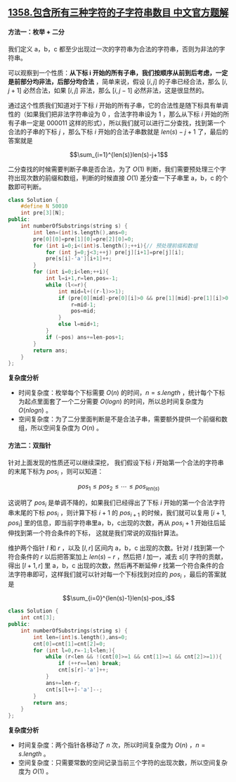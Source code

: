 ## [1358.包含所有三种字符的子字符串数目 中文官方题解](https://leetcode.cn/problems/number-of-substrings-containing-all-three-characters/solutions/100000/bao-han-suo-you-san-chong-zi-fu-de-zi-zi-fu-chuan-)

#### 方法一：枚举 + 二分

我们定义 a，b，c 都至少出现过一次的字符串为合法的字符串，否则为非法的字符串。

可以观察到一个性质：**从下标 i 开始的所有子串，我们按顺序从前到后考虑，一定是前部分均非法，后部分均合法** ，简单来说，假设 $[i,j]$ 的子串已经合法，那么 $[i,j+1]$ 必然合法，如果 $[i,j]$ 非法，那么 $[i,j-1]$ 必然非法，这是很显然的。

通过这个性质我们知道对于下标 $i$ 开始的所有子串，它的合法性是随下标具有单调性的（如果我们把非法字符串设为 0 ，合法字符串设为 1 ，那么从下标 $i$ 开始的所有子串一定是 000011 这样的形式），所以我们就可以进行二分查找，找到第一个合法的子串的下标 $j$ ，那么下标 $i$ 开始的合法子串数就是 $len(s)-j+1$ 了，最后的答案就是 

$$\sum_{i=1}^{len(s)}len(s)-j+1$$

二分查找的时候需要判断子串是否合法，为了 $O(1)$ 判断，我们需要预处理三个字符出现次数的前缀和数组，判断的时候直接 $O(1)$ 差分查一下子串里 a，b，c 的个数即可判断。

```C++ []
class Solution {
    #define N 50010
    int pre[3][N];
public:
    int numberOfSubstrings(string s) {
        int len=(int)s.length(),ans=0;
        pre[0][0]=pre[1][0]=pre[2][0]=0;
        for (int i=0;i<(int)s.length();++i){// 预处理前缀和数组
            for (int j=0;j<3;++j) pre[j][i+1]=pre[j][i];
            pre[s[i]-'a'][i+1]++;
        }
        for (int i=0;i<len;++i){
            int l=i+1,r=len,pos=-1;
            while (l<=r){
                int mid=l+((r-l)>>1);
                if (pre[0][mid]-pre[0][i]>0 && pre[1][mid]-pre[1][i]>0 && pre[2][mid]-pre[2][i]>0){// 都大于0说明a,b,c至少出现过一次，子串合法
                    r=mid-1;
                    pos=mid;
                }
                else l=mid+1;
            }
            if (~pos) ans+=len-pos+1;
        }
        return ans;
    }
};
```

**复杂度分析**

- 时间复杂度：枚举每个下标需要 $O(n)$ 的时间，$n=s.length$ ，统计每个下标为起点里面套了一个二分需要 $O(logn)$   的时间，所以总时间复杂度为 $O(nlogn)$ 。
- 空间复杂度：为了二分里面判断是不是合法子串，需要额外提供一个前缀和数组，所以空间复杂度为 $O(n)$ 。

#### 方法二：双指针

针对上面发现的性质还可以继续深挖， 我们假设下标 $i$ 开始第一个合法的字符串的末尾下标为 $pos_i$ ，则可以知道：

$$pos_1\leq pos_2 \leq \cdots \leq pos_{len(s)}$$

这说明了 $pos_i$ 是单调不降的，如果我们已经得出了下标 $i$ 开始的第一个合法字符串末尾的下标 $pos_i$ ，则计算下标 $i+1$ 的 $pos_{i+1}$ 的时候，我们就可以复用 $[i+1,pos_i]$ 里的信息，即当前字符串里a，b，c出现的次数，再从 $pos_i+1$ 开始往后延伸找到第一个符合条件的下标， 这就是我们常说的双指针算法。

维护两个指针 $l$ 和 $r$ ，以及 $[l,r]$ 区间内 a，b，c 出现的次数。针对 $l$ 找到第一个符合条件的 $r$ 以后把答案加上 $len(s)-r$ ，然后把 $l$ 加一，减去 $s[l]$ 字符的贡献，得出 $[l+1,r]$ 里 a，b，c 出现的次数，然后再不断延伸 $r$ 找第一个符合条件的合法字符串即可，这样我们就可以针对每一个下标找到对应的 $pos_i$ ，最后的答案就是

$$\sum_{i=0}^{len(s)-1}len(s)-pos_i$$

```C++ []
class Solution {
    int cnt[3];
public:
    int numberOfSubstrings(string s) {
        int len=(int)s.length(),ans=0;
        cnt[0]=cnt[1]=cnt[2]=0;
        for (int l=0,r=-1;l<len;){
            while (r<len && !(cnt[0]>=1 && cnt[1]>=1 && cnt[2]>=1)){
                if (++r==len) break;
                cnt[s[r]-'a']++;
            }
            ans+=len-r;
            cnt[s[l++]-'a']--;
        }
        return ans;
    }
};
```

**复杂度分析**

- 时间复杂度：两个指针各移动了 $n$ 次，所以时间复杂度为 $O(n)$ ，$n=s.length$ 。
- 空间复杂度：只需要常数的空间记录当前三个字符的出现次数，所以空间复杂度为 $O(1)$ 。